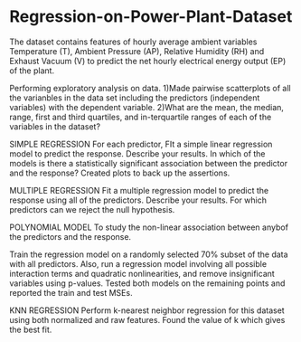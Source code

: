 # Regression-on-Power-Plant-Dataset
The dataset contains features of hourly average ambient variables Temperature (T), Ambient Pressure (AP),
Relative Humidity (RH) and Exhaust Vacuum (V) to predict the net hourly electrical
energy output (EP) of the plant.

Performing exploratory analysis on data.
  1)Made pairwise scatterplots of all the varianbles in the data set including the
  predictors (independent variables) with the dependent variable.
  2)What are the mean, the median, range, first and third quartiles, and in-terquartile ranges of each of the variables in the dataset?
 
 SIMPLE REGRESSION
 For each predictor, FIt a simple linear regression model to predict the response.
 Describe your results. In which of the models is there a statistically significant association between the predictor and the response?
 Created plots to back up the assertions.
 
 MULTIPLE REGRESSION
 Fit a multiple regression model to predict the response using all of the predictors.
 Describe your results. For which predictors can we reject the null hypothesis.
 
 POLYNOMIAL MODEL
 To study the non-linear association between anybof the predictors and the response.
 
Train the regression model on a randomly selected 70% subset of the data with all predictors. Also, run a regression model involving all possible interaction terms and quadratic nonlinearities,
and remove insignificant variables using p-values.
Tested both models on the remaining points and reported the train and test MSEs.

KNN REGRESSION
Perform k-nearest neighbor regression for this dataset using both normalized
and raw features. Found the value of k which gives the best fit.


  
 
 
  
 
